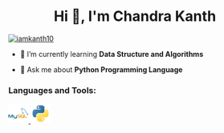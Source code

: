 <h1 align="center">Hi 👋, I'm Chandra Kanth</h1>
<p align="left"> <a href="https://twitter.com/iamkanth10" target="blank"><img src="https://img.shields.io/twitter/follow/iamkanth10?logo=twitter&style=for-the-badge" alt="iamkanth10" /></a> </p>

- 🌱 I’m currently learning **Data Structure and Algorithms**

- 💬 Ask me about **Python Programming Language**


<h3 align="left">Languages and Tools:</h3>
<p align="left"> <a href="https://www.mysql.com/" target="_blank"> <img src="https://raw.githubusercontent.com/devicons/devicon/master/icons/mysql/mysql-original-wordmark.svg" alt="mysql" width="40" height="40"/> </a> <a href="https://www.python.org" target="_blank"> <img src="https://raw.githubusercontent.com/devicons/devicon/master/icons/python/python-original.svg" alt="python" width="40" height="40"/> </a> </p>
